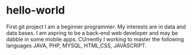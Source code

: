 # hello-world
First git project
I am a beginner programmer.
My interests are in data and data bases.
I am aspring to be a back-end web developer and may be dabble in some mobile apps.
CUrrently I working to master the following languages
JAVA, PHP, MYSQL, HTML,CSS, JAVASCRIPT.
